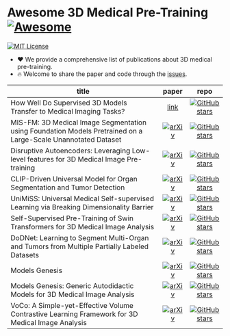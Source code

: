 # Awesome 3D Medical Pre-Training [![Awesome](https://awesome.re/badge.svg)](https://awesome.re)

[![MIT License](https://img.shields.io/badge/license-MIT-green.svg)](https://opensource.org/licenses/MIT)

- ❤ We provide a comprehensive list of publications about 3D medical pre-training.
- 🔥 Welcome to share the paper and code through the [issues](https://github.com/MrGiovanni/SuPreM/issues/2).

| **title** | **paper** | **repo** |
|-----------|:---------:|:---------:|
| How Well Do Supervised 3D Models Transfer to Medical Imaging Tasks? | [link](https://www.cs.jhu.edu/~alanlab/Pubs23/li2023suprem.pdf) | [![GitHub stars](https://img.shields.io/github/stars/MrGiovanni/SuPreM.svg?logo=github&label=Stars)](https://github.com/MrGiovanni/SuPreM) |
| MIS-FM: 3D Medical Image Segmentation using Foundation Models Pretrained on a Large-Scale Unannotated Dataset | [![arXiv](https://img.shields.io/badge/arXiv-2306.16925-b31b1b.svg)](http://arxiv.org/abs/2306.16925) | [![GitHub stars](https://img.shields.io/github/stars/openmedlab/MIS-FM.svg?logo=github&label=Stars)](https://github.com/openmedlab/MIS-FM) |
| Disruptive Autoencoders: Leveraging Low-level features for 3D Medical Image Pre-training | [![arXiv](https://img.shields.io/badge/arXiv-2307.16896-b31b1b.svg)](http://arxiv.org/abs/2307.16896) | [![GitHub stars](https://img.shields.io/github/stars/Project-MONAI/research-contributions.svg?logo=github&label=Stars)](https://github.com/Project-MONAI/research-contributions) |
| CLIP-Driven Universal Model for Organ Segmentation and Tumor Detection | [![arXiv](https://img.shields.io/badge/arXiv-2301.00785-b31b1b.svg)](http://arxiv.org/abs/2301.00785) | [![GitHub stars](https://img.shields.io/github/stars/ljwztc/CLIP-Driven-Universal-Model.svg?logo=github&label=Stars)](https://github.com/ljwztc/CLIP-Driven-Universal-Model) |
| UniMiSS: Universal Medical Self-supervised Learning via Breaking Dimensionality Barrier | [![arXiv](https://img.shields.io/badge/arXiv-2112.09356-b31b1b.svg)](http://arxiv.org/abs/2112.09356) | [![GitHub stars](https://img.shields.io/github/stars/YtongXie/UniMiSS-code.svg?logo=github&label=Stars)](https://github.com/YtongXie/UniMiSS-code) |
| Self-Supervised Pre-Training of Swin Transformers for 3D Medical Image Analysis | [![arXiv](https://img.shields.io/badge/arXiv-2111.14791-b31b1b.svg)](http://arxiv.org/abs/2111.14791) | [![GitHub stars](https://img.shields.io/github/stars/Project-MONAI/research-contributions.svg?logo=github&label=Stars)](https://github.com/Project-MONAI/research-contributions) |
| DoDNet: Learning to Segment Multi-Organ and Tumors from Multiple Partially Labeled Datasets | [![arXiv](https://img.shields.io/badge/arXiv-2011.10217-b31b1b.svg)](http://arxiv.org/abs/2011.10217) | [![GitHub stars](https://img.shields.io/github/stars/jianpengz/DoDNet.svg?logo=github&label=Stars)](https://github.com/jianpengz/DoDNet) |
| Models Genesis | [![arXiv](https://img.shields.io/badge/arXiv-2004.07882-b31b1b.svg)](http://arxiv.org/abs/2004.07882) | [![GitHub stars](https://img.shields.io/github/stars/MrGiovanni/ModelsGenesis.svg?logo=github&label=Stars)](https://github.com/MrGiovanni/ModelsGenesis) |
| Models Genesis: Generic Autodidactic Models for 3D Medical Image Analysis | [![arXiv](https://img.shields.io/badge/arXiv-2004.07882-b31b1b.svg)](http://arxiv.org/abs/2004.07882) | [![GitHub stars](https://img.shields.io/github/stars/MrGiovanni/ModelsGenesis.svg?logo=github&label=Stars)](https://github.com/MrGiovanni/ModelsGenesis) |
| VoCo: A Simple-yet-Effective Volume Contrastive Learning Framework for 3D Medical Image Analysis | [![arXiv](https://img.shields.io/badge/arXiv-2402.17300-b31b1b.svg)](https://arxiv.org/abs/2402.17300) | [![GitHub stars](https://img.shields.io/github/stars/Luffy03/VoCo.svg?logo=github&label=Stars)](https://github.com/Luffy03/VoCo) |
